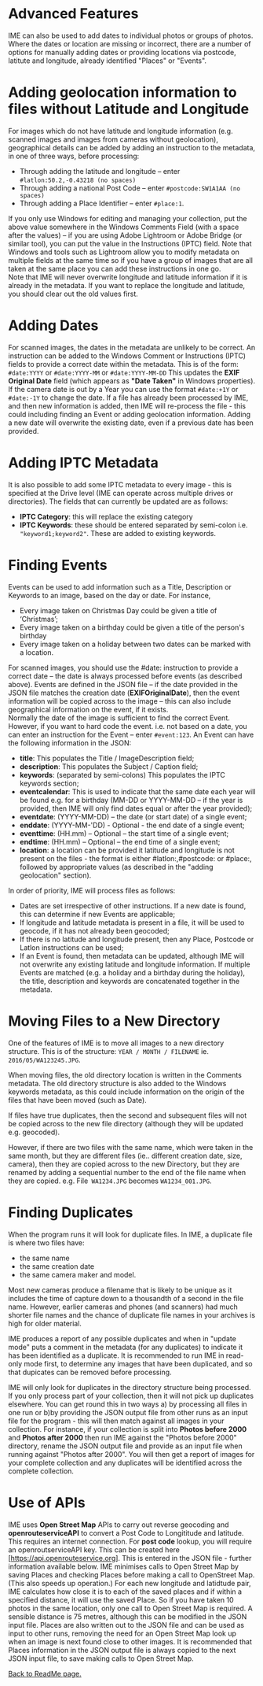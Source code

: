# Advanced Features

IME can also be used to add dates to individual photos or groups of photos.  Where the dates or location are missing or incorrect, there are a number of options for manually adding dates or providing locations via postcode, latitute and longitude, already identified "Places" or "Events".

# Adding geolocation information to files without Latitude and Longitude
For images which do not have latitude and longitude information (e.g. scanned images and images from cameras without geolocation), geographical details can be added by adding an instruction to the metadata, in one of three ways, before processing:
* Through adding the latitude and longitude – enter ```#latlon:50.2,-0.43218 (no spaces)```
* Through adding a national Post Code – enter ```#postcode:SW1A1AA (no spaces)```
* Through adding a Place Identifier – enter ```#place:1```.

If you only use Windows for editing and managing your collection, put the above value somewhere in the Windows Comments Field (with a space after the values) – if you are using Adobe Lightroom or Adobe Bridge (or similar tool), you can put the value in the Instructions (IPTC) field. Note that Windows and tools such as Lightroom allow you to modify metadata on multiple fields at the same time so if you have a group of images that are all taken at the same place you can add these instructions in one go.   
Note that IME will never overwrite longitude and latitude information if it is already in the metadata. If you want to replace the longitude and latitude, you should clear out the old values first.
# Adding Dates
For scanned images, the dates in the metadata are unlikely to be correct. An instruction can be added to the Windows Comment or Instructions (IPTC) fields to provide a correct date within the metadata. This is of the form:
```#date:YYYY``` or  ```#date:YYYY-MM```  or ```#date:YYYY-MM-DD```
This updates the **EXIF Original Date** field (which appears as **"Date Taken"** in Windows properties).     
If the camera date is out by a Year you can use the format ```#date:+1Y``` or ```#date:-1Y``` to change the date.
If a file has already been processed by IME, and then new information is added, then IME will re-process the file - this could including finding an Event or adding geolocation information. Adding a new date will overwrite the existing date, even if a previous date has been provided.
# Adding IPTC Metadata
It is also possible to add some IPTC metadata to every image - this is specified at the Drive level (IME can operate across multiple drives or directories). The fields that can currently be updated are as follows:
* **IPTC Category**: this will replace the existing category
* **IPTC Keywords**: these should be entered separated by semi-colon i.e. ```"keyword1;keyword2"```.  These are added to existing keywords.

# Finding Events
Events can be used to add information such as a Title, Description or Keywords to an image, based on the day or date.  For instance,
*	Every image taken on Christmas Day could be given a title of ‘Christmas’;
*	Every image taken on a birthday could be given a title of the person's birthday
*	Every image taken on a holiday between two dates can be marked with a location.

For scanned images, you should use the #date: instruction to provide a correct date – the date is always processed before events (as described above).
Events are defined in the JSON file – if the date provided in the JSON file matches the creation date (**EXIFOriginalDate**), then the event information will be copied across to the image – this can also include geographical information on the event, if it exists.  
Normally the date of the image is sufficient to find the correct Event.  However, if you want to hard code the event. i.e. not based on a date, you can enter an instruction for the Event  – enter ```#event:123```.
An Event can have the following information in the JSON:
*	**title**: This populates the Title / ImageDescription field;
*	**description**: This populates the Subject / Caption field;
*	**keywords**: (separated by semi-colons) This populates the IPTC keywords section;
*	**eventcalendar**: This is used to indicate that the same date each year will be found e.g. for a birthday (MM-DD or YYYY-MM-DD – if the year is provided, then IME will only find dates equal or after the year provided);
*	**eventdate**: (YYYY-MM-DD) – the date (or start date) of a single event;
*	**enddate**: (YYYY-MM-'DD) - Optional  - the end date of a single event;
*	**eventtime**: (HH.mm) – Optional – the start time of a single event;
*	**endtime**: (HH.mm) – Optional – the end time of a single event;
*	**location**:  a location can be provided it latitude and longitude is not present on the files - the format is either #latlon:,#postcode: or #place:, followed by appropriate values (as described in the "adding geolocation" section).

In order of priority, IME will process files as follows:
* Dates are set irrespective of other instructions. If a new date is found, this can determine if new Events are applicable;
* If longitude and latitude metadata is present in a file, it will be used to geocode, if it has not already been geocoded;
* If there is no latitude and longitude present, then any Place, Postcode or Latlon instructions can be used;
* If an Event is found, then metadata can be updated, although IME will not overwrite any existing latitude and longitude information.  If multiple Events are matched (e.g. a holiday and a birthday during the holiday), the title, description and keywords are concatenated together in the metadata.

# Moving Files to a New Directory
One of the features of IME is to move all images to a new directory structure.  This is of the structure:
```YEAR / MONTH / FILENAME``` ie.  ```2016/05/WA123245.JPG```.

When moving files, the old directory location is written in the Comments metadata. The old directory structure is also added to the Windows keywords metadata, as this could include information on the origin of the files that have been moved (such as Date).

If files have true duplicates, then the second and subsequent files will not be copied across to the new file directory (although they will be updated e.g. geocoded).

However, if there are two files with the same name, which were taken in the same month, but they are different files (ie.. different creation date, size, camera), then they are copied across to the new Directory, but they are renamed by adding a sequential number to the end of the file name when they are copied. e.g.
File``` WA1234.JPG``` becomes ```WA1234_001.JPG```.

# Finding Duplicates
When the program runs it will look for duplicate files.
In IME, a duplicate file is where two files have:
* the same name
* the same creation date
* the same camera maker and model.

Most new cameras produce a filename that is likely to be unique as it includes the time of capture down to a thousandth of a second in the file name. However, earlier cameras and phones (and scanners) had much shorter file names and the chance of duplicate file names in your archives is high for older material.

IME produces a report of any possible duplicates and when in "update mode" puts a comment in the metadata (for any duplicates) to indicate it has been identified as a duplicate. It is recommended to run IME in read-only mode first, to determine any images that have been duplicated, and so that dupicates can be removed before processing.

IME will only look for duplicates in the directory structure being processed. If you only process part of your collection, then it will not pick up duplicates elsewhere.  You can get round this in two ways a) by processing all files in one run or b)by providing the JSON output file from other runs as an input file for the program - this will then match against all images in your collection.  For instance, if your collection is split into **Photos before 2000** and **Photos after 2000** then run IME against the "Photos before 2000" directory, rename the JSON output file and provide as an input file when running against "Photos after 2000".  You will then get a report of images for your complete collection and any duplicates will be identified across the complete collection.

# Use of APIs
IME uses **Open Street Map** APIs to carry out reverse geocoding and **openrouteserviceAPI** to convert a Post Code to Longititude and latitude.  This requires an internet connection. For **post code** lookup, you will require an openroutserviceAPI key. This can be created here [https://api.openrouteservice.org]. This is entered in the JSON file - further information available below.  IME minimises calls to Open Street Map by saving Places and checking Places before making a call to OpenStreet Map. (This also speeds up operation.)   For each new longitude and latidtude pair, IME calculates how close it is to each of the saved places and if within a specified distance, it will use the saved Place. So if you have taken 10 photos in the same location, only one call to Open Street Map is required.   A sensible distance is 75 metres, although this can be modified in the JSON input file. Places are also written out to the JSON file and can be used as input to other runs, removing the need for an Open Street Map look up when an image is next found close to other images.  It is recommended that Places information in the JSON output file is always copied to the next JSON input file, to save making calls to Open Street Map.

<a href="https://github.com/tedca77/IME/blob/main/README.md">Back to ReadMe page.</a>

